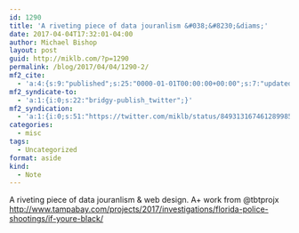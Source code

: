 ```yaml
---
id: 1290
title: 'A riveting piece of data jouranlism &#038;&#8230;&diams;'
date: 2017-04-04T17:32:01-04:00
author: Michael Bishop
layout: post
guid: http://miklb.com/?p=1290
permalink: /blog/2017/04/04/1290-2/
mf2_cite:
  - 'a:4:{s:9:"published";s:25:"0000-01-01T00:00:00+00:00";s:7:"updated";s:25:"0000-01-01T00:00:00+00:00";s:8:"category";a:1:{i:0;s:0:"";}s:6:"author";a:0:{}}'
mf2_syndicate-to:
  - 'a:1:{i:0;s:22:"bridgy-publish_twitter";}'
mf2_syndication:
  - 'a:1:{i:0;s:51:"https://twitter.com/miklb/status/849313167461289985";}'
categories:
  - misc
tags:
  - Uncategorized
format: aside
kind:
  - Note
---
```

A riveting piece of data jouranlism & web design. A+ work from @tbtprojx <http://www.tampabay.com/projects/2017/investigations/florida-police-shootings/if-youre-black/>